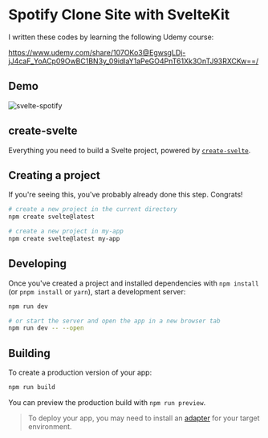 # Spotify Clone Site with SvelteKit

I written these codes by learning the following Udemy course:

<https://www.udemy.com/share/107OKo3@EgwsgLDj-jJ4caF_YoACp09OwBC1BN3y_09idlaY1aPeGO4PnT61Xk3OnTJ93RXCKw==/>

## Demo

![svelte-spotify](https://github.com/Acha0203/svelte-spotify/assets/74553433/eafb4560-bbaf-4be8-8581-851a02a336f7)

## create-svelte

Everything you need to build a Svelte project, powered by [`create-svelte`](https://github.com/sveltejs/kit/tree/master/packages/create-svelte).

## Creating a project

If you're seeing this, you've probably already done this step. Congrats!

```bash
# create a new project in the current directory
npm create svelte@latest

# create a new project in my-app
npm create svelte@latest my-app
```

## Developing

Once you've created a project and installed dependencies with `npm install` (or `pnpm install` or `yarn`), start a development server:

```bash
npm run dev

# or start the server and open the app in a new browser tab
npm run dev -- --open
```

## Building

To create a production version of your app:

```bash
npm run build
```

You can preview the production build with `npm run preview`.

> To deploy your app, you may need to install an [adapter](https://kit.svelte.dev/docs/adapters) for your target environment.
